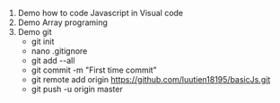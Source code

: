 1. Demo how to code Javascript in Visual code
2. Demo Array programing
3. Demo git
    * git init
    * nano .gitignore
    * git add --all
    * git commit -m "First time commit"
    * git remote add origin https://github.com/luutien18195/basicJs.git
    * git push -u origin master
